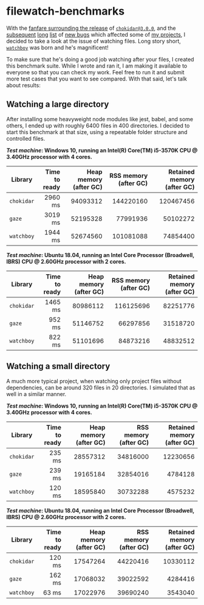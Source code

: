 # filewatch-benchmarks

With the [fanfare surrounding the release](https://paulmillr.com/posts/chokidar-3-save-32tb-of-traffic/) of [`chokidar@3.0.0`](https://github.com/paulmillr/chokidar), and the [subsequent](https://github.com/paulmillr/chokidar/issues/873) [long](https://github.com/paulmillr/chokidar/issues/860) [list](https://github.com/paulmillr/chokidar/issues/871) of [new bugs](https://github.com/paulmillr/chokidar/issues/865) which affected some of [my projects](https://github.com/catdad/electronmon), I decided to take a look at the issue of watching files. Long story short, [`watchboy`](https://github.com/catdad/watchboy) was born and he's magnificent!

To make sure that he's doing a good job watching after your files, I created this benchmark suite. While I wrote and ran it, I am making it available to everyone so that you can check my work. Feel free to run it and submit more test cases that you want to see compared. With that said, let's talk about results:

## Watching a large directory

After installing some heavyweight node modules like jest, babel, and some others, I ended up with roughly 6400 files in 400 directories. I decided to start this benchmark at that size, using a repeatable folder structure and controlled files.

**_Test machine_: Windows 10, running an Intel(R) Core(TM) i5-3570K CPU @ 3.40GHz processor with 4 cores.**

| Library | Time to ready | Heap memory (after GC) | RSS memory (after GC) | Retained memory (after GC) |
| --- | ---: | ---: | ---: | ---: |
| `chokidar` | 2960 ms | 94093312 | 144220160 | 120467456 |
| `gaze`     | 3019 ms | 52195328 |  77991936 |  50102272 |
| `watchboy` | 1944 ms | 52674560 | 101081088 |  74854400 |

**_Test machine_: Ubuntu 18.04, running an Intel Core Processor (Broadwell, IBRS) CPU @ 2.60GHz processor with 2 cores.**

| Library | Time to ready | Heap memory (after GC) | RSS memory (after GC) | Retained memory (after GC) |
| --- | ---: | ---: | ---: | ---: |
| `chokidar` | 1465 ms | 80986112 | 116125696 | 82251776 |
| `gaze`     |  952 ms | 51146752 |  66297856 | 31518720 |
| `watchboy` |  822 ms | 51101696 |  84873216 | 48832512 |

## Watching a small directory

A much more typical project, when watching only project files without dependencies, can be around 320 files in 20 directories. I simulated that as well in a similar manner.

**_Test machine_: Windows 10, running an Intel(R) Core(TM) i5-3570K CPU @ 3.40GHz processor with 4 cores.**

| Library | Time to ready | Heap memory (after GC) | RSS memory (after GC) | Retained memory (after GC) |
| --- | ---: | ---: | ---: | ---: |
| `chokidar` | 235 ms | 28557312 | 34816000 | 12230656 |
| `gaze`     | 239 ms | 19165184 | 32854016 |  4784128 |
| `watchboy` | 120 ms | 18595840 | 30732288 |  4575232 |

**_Test machine_: Ubuntu 18.04, running an Intel Core Processor (Broadwell, IBRS) CPU @ 2.60GHz processor with 2 cores.**

| Library | Time to ready | Heap memory (after GC) | RSS memory (after GC) | Retained memory (after GC) |
| --- | ---: | ---: | ---: | ---: |
| `chokidar` | 120 ms | 17547264 | 44220416 | 10330112 |
| `gaze`     | 162 ms | 17068032 | 39022592 |  4284416 |
| `watchboy` |  63 ms | 17022976 | 39690240 |  3543040 |
